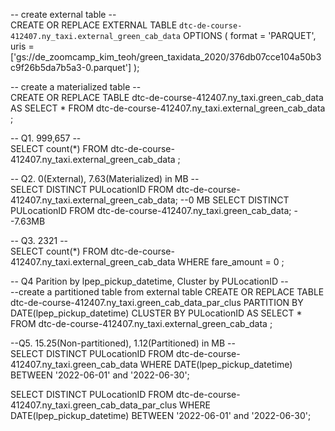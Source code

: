 -- create external table --  
CREATE OR REPLACE EXTERNAL TABLE `dtc-de-course-412407.ny_taxi.external_green_cab_data`
OPTIONS (
  format = 'PARQUET',
  uris = ['gs://de_zoomcamp_kim_teoh/green_taxidata_2020/376db07cce104a50b3c9f26b5da7b5a3-0.parquet']
);

-- create a materialized table --  
CREATE OR REPLACE TABLE dtc-de-course-412407.ny_taxi.green_cab_data AS
SELECT * FROM dtc-de-course-412407.ny_taxi.external_green_cab_data
;

-- Q1. 999,657 --  
SELECT count(*) FROM dtc-de-course-412407.ny_taxi.external_green_cab_data
;

-- Q2. 0(External), 7.63(Materialized) in MB --  
SELECT DISTINCT PULocationID FROM dtc-de-course-412407.ny_taxi.external_green_cab_data; --0 MB
SELECT DISTINCT PULocationID FROM dtc-de-course-412407.ny_taxi.green_cab_data; --7.63MB

-- Q3. 2321 --  
SELECT count(*) FROM dtc-de-course-412407.ny_taxi.external_green_cab_data
WHERE fare_amount = 0
;

-- Q4 Parition by lpep_pickup_datetime, Cluster by PULocationID --  
--create a partitioned table from external table
CREATE OR REPLACE TABLE dtc-de-course-412407.ny_taxi.green_cab_data_par_clus
PARTITION BY 
  DATE(lpep_pickup_datetime) 
CLUSTER BY 
  PULocationID AS
SELECT * FROM dtc-de-course-412407.ny_taxi.external_green_cab_data
;

--Q5. 15.25(Non-partitioned), 1.12(Partitioned) in MB --  
SELECT DISTINCT PULocationID FROM dtc-de-course-412407.ny_taxi.green_cab_data
WHERE DATE(lpep_pickup_datetime) BETWEEN '2022-06-01' and '2022-06-30';

SELECT DISTINCT PULocationID FROM dtc-de-course-412407.ny_taxi.green_cab_data_par_clus
WHERE DATE(lpep_pickup_datetime) BETWEEN '2022-06-01' and '2022-06-30';




